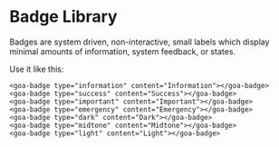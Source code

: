# Badge Library

Badges are system driven, non-interactive, small labels which display minimal
amounts of information, system feedback, or states.

Use it like this:

```
<goa-badge type="information" content="Information"></goa-badge>
<goa-badge type="success" content="Success"></goa-badge>
<goa-badge type="important" content="Important"></goa-badge>
<goa-badge type="emergency" content="Emergency"></goa-badge>
<goa-badge type="dark" content="Dark"></goa-badge>
<goa-badge type="midtone" content="Midtone"></goa-badge>
<goa-badge type="light" content="Light"></goa-badge>

```
